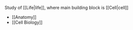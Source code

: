 Study of [[Life|life]], where main building block is [[Cell|cell]]

- [[Anatomy]]
- [[Cell Biology]]
